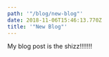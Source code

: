 ```yaml
---
path: '"/blog/new-blog"'
date: 2018-11-06T15:46:13.770Z
title: '"New Blog"'
---
```

My blog post is the shizz!!!!!!!
